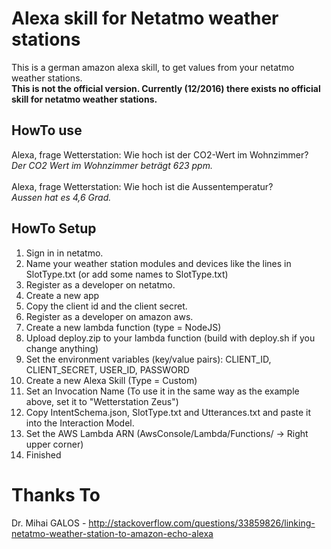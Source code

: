 # Alexa skill for Netatmo weather stations

This is a german amazon alexa skill, to get values from your netatmo weather stations.
<br /><b>This is not the official version. Currently (12/2016) there exists no official skill for netatmo weather stations.</b>

## HowTo use
Alexa, frage Wetterstation: Wie hoch ist der CO2-Wert im Wohnzimmer?<br />
<i>Der CO2 Wert im Wohnzimmer beträgt 623 ppm.</i>
<br /><br />
Alexa, frage Wetterstation: Wie hoch ist die Aussentemperatur?<br />
<i>Aussen hat es 4,6 Grad.</i>

## HowTo Setup
1. Sign in in netatmo.
2. Name your weather station modules and devices like the lines in SlotType.txt (or add some names to SlotType.txt)
3. Register as a developer on netatmo.
4. Create a new app
5. Copy the client id and the client secret.
6. Register as a developer on amazon aws.
7. Create a new lambda function (type = NodeJS)
8. Upload deploy.zip to your lambda function (build with deploy.sh if you change anything)
9. Set the environment variables (key/value pairs): CLIENT_ID, CLIENT_SECRET, USER_ID, PASSWORD
10. Create a new Alexa Skill (Type = Custom)
11. Set an Invocation Name (To use it in the same way as the example above, set it to "Wetterstation Zeus")
12. Copy IntentSchema.json, SlotType.txt and Utterances.txt and paste it into the Interaction Model.
13. Set the AWS Lambda ARN (AwsConsole/Lambda/Functions/<YourFunctionName> -> Right upper corner)
14. Finished

# Thanks To
Dr. Mihai GALOS - http://stackoverflow.com/questions/33859826/linking-netatmo-weather-station-to-amazon-echo-alexa